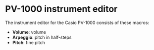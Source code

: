 # PV-1000 instrument editor

The instrument editor for the Casio PV-1000 consists of these macros:

- **Volume**: volume
- **Arpeggio**: pitch in half-steps
- **Pitch**: fine pitch
